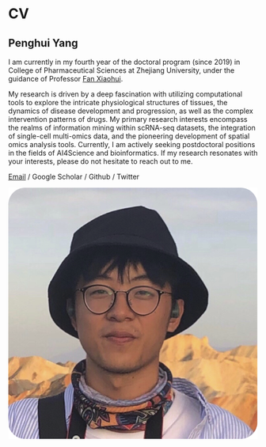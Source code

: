 # CV

## **Penghui Yang**

I am currently in my fourth year of the doctoral program (since 2019) in College of Pharmaceutical Sciences at Zhejiang University, under the guidance of Professor [Fan Xiaohui](https://person.zju.edu.cn/fanxh). 

My research is driven by a deep fascination with utilizing computational tools to explore the intricate physiological structures of tissues, the dynamics of disease development and progression, as well as the complex intervention patterns of drugs. My primary research interests encompass the realms of information mining within scRNA-seq datasets, the integration of single-cell multi-omics data, and the pioneering development of spatial omics analysis tools. Currently, I am actively seeking postdoctoral positions in the fields of AI4Science and bioinformatics. If my research resonates with your interests, please do not hesitate to reach out to me.

[Email](https://www.notion.so/CV-fe0093f69c2a47c8857bc7f78f265285?pvs=21) / Google Scholar / Github / Twitter

![Untitled](CV%20fe0093f69c2a47c8857bc7f78f265285/Untitled.png)